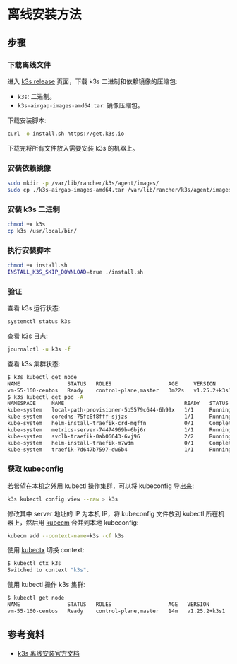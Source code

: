 # 离线安装方法

## 步骤

### 下载离线文件

进入 [k3s release](https://github.com/k3s-io/k3s/releases) 页面，下载 k3s 二进制和依赖镜像的压缩包:

* `k3s`: 二进制。
* `k3s-airgap-images-amd64.tar`: 镜像压缩包。

下载安装脚本:

```bash
curl -o install.sh https://get.k3s.io
```

下载完将所有文件放入需要安装 k3s 的机器上。

### 安装依赖镜像

```bash
sudo mkdir -p /var/lib/rancher/k3s/agent/images/
sudo cp ./k3s-airgap-images-amd64.tar /var/lib/rancher/k3s/agent/images/
```

### 安装 k3s 二进制

```bash
chmod +x k3s
cp k3s /usr/local/bin/
```

### 执行安装脚本

```bash
chmod +x install.sh
INSTALL_K3S_SKIP_DOWNLOAD=true ./install.sh
```

### 验证

查看 k3s 运行状态:

```bash
systemctl status k3s
```

查看 k3s 日志:

```bash
journalctl -u k3s -f
```

查看 k3s 集群状态:

```bash
$ k3s kubectl get node
NAME               STATUS   ROLES                  AGE     VERSION
vm-55-160-centos   Ready    control-plane,master   3m22s   v1.25.2+k3s1
$ k3s kubectl get pod -A
NAMESPACE     NAME                                      READY   STATUS      RESTARTS   AGE
kube-system   local-path-provisioner-5b5579c644-6h99x   1/1     Running     0          3m22s
kube-system   coredns-75fc8f8fff-sjjzs                  1/1     Running     0          3m22s
kube-system   helm-install-traefik-crd-mgffn            0/1     Completed   0          3m22s
kube-system   metrics-server-74474969b-6bj6r            1/1     Running     0          3m22s
kube-system   svclb-traefik-0ab06643-6vj96              2/2     Running     0          3m1s
kube-system   helm-install-traefik-m7wdm                0/1     Completed   2          3m22s
kube-system   traefik-7d647b7597-dw6b4                  1/1     Running     0          3m1s
```

### 获取 kubeconfig

若希望在本机之外用 kubectl 操作集群，可以将 kubeconfig 导出来:

```bash
k3s kubectl config view --raw > k3s
```

修改其中 server 地址的 IP 为本机 IP，将 kubeconfig 文件放到 kubectl 所在机器上，然后用 [kubecm](https://github.com/sunny0826/kubecm) 合并到本地 kubeconfig:

```bash
kubecm add --context-name=k3s -cf k3s
```

使用 [kubectx](https://github.com/ahmetb/kubectx) 切换 context:

```bash
$ kubectl ctx k3s
Switched to context "k3s".
```

使用 kubectl 操作 k3s 集群:

```bash
$ kubectl get node
NAME               STATUS   ROLES                  AGE   VERSION
vm-55-160-centos   Ready    control-plane,master   14m   v1.25.2+k3s1
```

## 参考资料

* [k3s 离线安装官方文档](https://docs.k3s.io/zh/installation/airgap)

